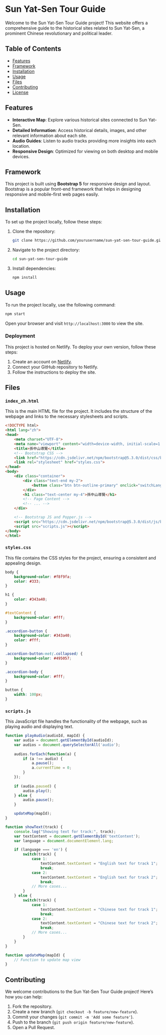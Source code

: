 

# Sun Yat-Sen Tour Guide

Welcome to the Sun Yat-Sen Tour Guide project! This website offers a comprehensive guide to the historical sites related to Sun Yat-Sen, a prominent Chinese revolutionary and political leader.

## Table of Contents

- [Features](#features)
- [Framework](#framework)
- [Installation](#installation)
- [Usage](#usage)
- [Files](#files)
- [Contributing](#contributing)
- [License](#license)

## Features

- **Interactive Map**: Explore various historical sites connected to Sun Yat-Sen.
- **Detailed Information**: Access historical details, images, and other relevant information about each site.
- **Audio Guides**: Listen to audio tracks providing more insights into each location.
- **Responsive Design**: Optimized for viewing on both desktop and mobile devices.

## Framework

This project is built using **Bootstrap 5** for responsive design and layout. Bootstrap is a popular front-end framework that helps in designing responsive and mobile-first web pages easily.

## Installation

To set up the project locally, follow these steps:

1. Clone the repository:
   ```sh
   git clone https://github.com/yourusername/sun-yat-sen-tour-guide.git
   ```
2. Navigate to the project directory:
   ```sh
   cd sun-yat-sen-tour-guide
   ```
3. Install dependencies:
   ```sh
   npm install
   ```

## Usage

To run the project locally, use the following command:
```sh
npm start
```

Open your browser and visit `http://localhost:3000` to view the site.

### Deployment

This project is hosted on Netlify. To deploy your own version, follow these steps:

1. Create an account on [Netlify](https://www.netlify.com/).
2. Connect your GitHub repository to Netlify.
3. Follow the instructions to deploy the site.

## Files

### `index_zh.html`

This is the main HTML file for the project. It includes the structure of the webpage and links to the necessary stylesheets and scripts.

```html
<!DOCTYPE html>
<html lang="zh">
<head>
    <meta charset="UTF-8">
    <meta name="viewport" content="width=device-width, initial-scale=1.0">
    <title>孫中山導覽</title>
    <!-- Bootstrap CSS -->
    <link href="https://cdn.jsdelivr.net/npm/bootstrap@5.3.0/dist/css/bootstrap.min.css" rel="stylesheet">
    <link rel="stylesheet" href="styles.css">
</head>
<body>
    <div class="container">
        <div class="text-end my-2">
            <button class="btn btn-outline-primary" onclick="switchLanguage('en')">英文</button>
        </div>
        <h1 class="text-center my-4">孫中山導覽</h1>
        <!-- Page Content -->
        <!-- ... -->
    </div>

    <!-- Bootstrap JS and Popper.js -->
    <script src="https://cdn.jsdelivr.net/npm/bootstrap@5.3.0/dist/js/bootstrap.bundle.min.js"></script>
    <script src="scripts.js"></script>
</body>
</html>
```

### `styles.css`

This file contains the CSS styles for the project, ensuring a consistent and appealing design.

```css
body {
    background-color: #f8f9fa;
    color: #333;
}

h1 {
    color: #343a40;
}

#textContent {
    background-color: #fff;
}

.accordion-button {
    background-color: #343a40;
    color: #fff;
}

.accordion-button:not(.collapsed) {
    background-color: #495057;
}

.accordion-body {
    background-color: #fff;
}

button {
    width: 100px;
}
```

### `scripts.js`

This JavaScript file handles the functionality of the webpage, such as playing audio and displaying text.

```javascript
function playAudio(audioId, mapId) {
    var audio = document.getElementById(audioId);
    var audios = document.querySelectorAll('audio');
    
    audios.forEach(function(a) {
        if (a !== audio) {
            a.pause();
            a.currentTime = 0;
        }
    });
    
    if (audio.paused) {
        audio.play();
    } else {
        audio.pause();
    }

    updateMap(mapId);
}

function showText(track) {
    console.log("Showing text for track:", track);
    var textContent = document.getElementById('textContent');
    var language = document.documentElement.lang;

    if (language === 'en') {
        switch(track) {
            case 1:
                textContent.textContent = "English text for track 1";
                break;
            case 2:
                textContent.textContent = "English text for track 2";
                break;
            // More cases...
        }
    } else {
        switch(track) {
            case 1:
                textContent.textContent = "Chinese text for track 1";
                break;
            case 2:
                textContent.textContent = "Chinese text for track 2";
                break;
            // More cases...
        }
    }
}

function updateMap(mapId) {
    // Function to update map view
}
```

## Contributing

We welcome contributions to the Sun Yat-Sen Tour Guide project! Here’s how you can help:

1. Fork the repository.
2. Create a new branch (`git checkout -b feature/new-feature`).
3. Commit your changes (`git commit -m 'Add some feature'`).
4. Push to the branch (`git push origin feature/new-feature`).
5. Open a Pull Request.



